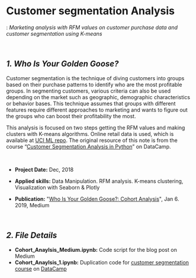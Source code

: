 # Customer segmentation Analysis
: *Marketing analysis with RFM values on customer purchase data and customer segmentation using K-means*

<br>

## ***1. Who Is Your Golden Goose?***
Customer segmentation is the technique of diving customers into groups based on their purchase patterns to identify who are the most profitable groups. In segmenting customers, various criteria can also be used depending on the market such as geographic, demographic characteristics or behavior bases. This technique assumes that groups with different features require different approaches to marketing and wants to figure out the groups who can boost their profitability the most.

This analysis is focused on two steps getting the RFM values and making clusters with K-means algorithms. Online retail data is used, which is available at [UCI ML repo](https://www.kaggle.com/jihyeseo/online-retail-data-set-from-uci-ml-repo). The original resource of this note is from the course “[Customer Segmentation Analysis in Python](https://www.datacamp.com/courses/customer-segmentation-in-python)” on DataCamp.

<br>

- **Project Date:** Dec, 2018

- **Applied skills:** Data Manipulation. RFM analysis. K-means clustering, Visualization with Seaborn & Plotly  

- **Publication:** "[Who Is Your Golden Goose?: Cohort Analysis](https://towardsdatascience.com/who-is-your-golden-goose-cohort-analysis-50c9de5dbd31)", Jan 6. 2019, Medium

<br>

## ***2. File Details***
- **Cohort_Anaylsis_Medium.ipynb:** Code script for the blog post on Medium
- **Cohort_Anaylsis_1.ipynb:** Duplication code for [customer segmentation course](https://www.datacamp.com/courses/customer-segmentation-in-python) on [DataCamp](https://www.datacamp.com)

<br>

